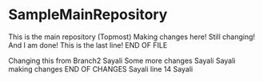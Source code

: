 # SampleMainRepository
This is the main repository (Topmost)
Making changes here!
Still changing!
And I am done!
This is the last line!
END OF FILE


Changing this from Branch2 Sayali
Some more changes Sayali
Sayali making changes
END OF CHANGES Sayali
line 14 Sayali
